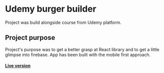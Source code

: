 # Udemy burger builder
Project was build alongside course from Udemy platform.

## Project purpose
Project's purpose was to get a better grasp at React library and to get a little glimpse into firebase.
App has been built with the mobile first approach.

#### [Live version](https://react-my-burger-48271.web.app/)
